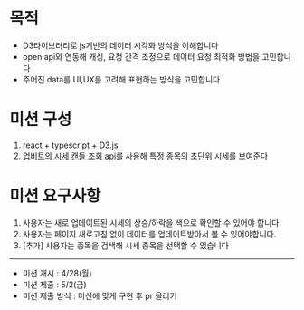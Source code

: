 
# 목적

- D3라이브러리로 js기반의 데이터 시각화 방식을 이해합니다
- open api와 연동해 캐싱, 요청 간격 조정으로 데이터 요청 최적화 방법을 고민합니다
- 주어진 data를 UI,UX를 고려해 표현하는 방식을 고민합니다

# 미션 구성

1. react + typescript + D3.js
2. [업비트의 시세 캔들 조회 api](https://docs.upbit.com/kr/reference/%EC%B4%88second-%EC%BA%94%EB%93%A4)를 사용해 특정 종목의 초단위 시세를 보여준다

# 미션 요구사항

1. 사용자는 새로 업데이트된 시세의 상승/하락을 색으로 확인할 수 있어야 합니다.
2. 사용자는 페이지 새로고침 없이 데이터를 업데이트받아서 볼 수 있어야합니다.
3. [추가] 사용자는 종목을 검색해 시세 종목을 선택할 수 있습니다

---

- 미션 개시 : 4/28(월)
- 미션 제출 : 5/2(금)
- 미션 제출 방식 : 미션에 맞게 구현 후 pr 올리기
